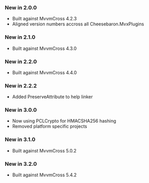 ### New in 2.0.0

* Built against MvvmCross 4.2.3
* Aligned version numbers accross all Cheesebaron.MvxPlugins

### New in 2.1.0

* Built against MvvmCross 4.3.0

### New in 2.2.0

* Built against MvvmCross 4.4.0

### New in 2.2.2

* Added PreserveAttribute to help linker

### New in 3.0.0

* Now using PCLCrypto for HMACSHA256 hashing
* Removed platform specific projects

### New in 3.1.0

* Built against MvvmCross 5.0.2

### New in 3.2.0

* Built against MvvmCross 5.4.2